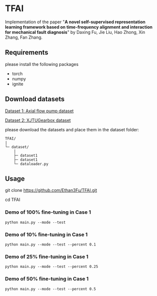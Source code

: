 # TFAI

Implementation of the paper "**A novel self-supervised representation learning framework based on time-frequency alignment and interaction for mechanical fault diagnosis**" by Daxing Fu, Jie Liu, Hao Zhong, Xin Zhang, Fan Zhang.

## Requirements

please install the following packages

* torch
* numpy
* ignite

## Download datasets

[Dataset 1: Axial flow pump dataset](https://pan.baidu.com/s/1MlX03iDfVdmBSMxgN9jhZw?pwd=erpp)

[Dataset 2: XJTUGearbox dataset](https://pan.baidu.com/s/1Pfbbkq0zC3h5pZX5ae2SzA?pwd=gp04)

please download the datasets and place them in the dataset folder:

```
TFAI/
|
└─ dataset/
    |  
    ├─ dataset1  
    ├─ dataset1  
    └─ dataloader.py
```

## Usage

git clone https://github.com/Ethan3Fu/TFAI.git

cd TFAI

### Demo of 100% fine-tuning in Case 1

```
python main.py --mode --test 
```

### Demo of 10% fine-tuning in Case 1

```
python main.py --mode --test --percent 0.1
```

### Demo of 25% fine-tuning in Case 1

```
python main.py --mode --test --percent 0.25
```

### Demo of 50% fine-tuning in Case 1

```
python main.py --mode --test --percent 0.5
```

